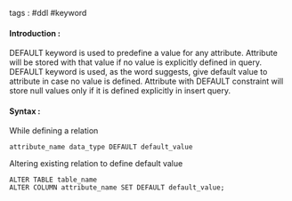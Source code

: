 tags : #ddl #keyword 

#### Introduction : 

DEFAULT keyword is used to predefine a value for any attribute. Attribute will be stored with that value if no value is explicitly defined in query. DEFAULT keyword is used, as the word suggests, give default value to attribute  in case no value is defined. Attribute with DEFAULT constraint will store null values only if it is defined explicitly in insert query.

#### Syntax : 

While defining a relation

```
attribute_name data_type DEFAULT default_value
```

Altering existing relation to define default value 

```
ALTER TABLE table_name
ALTER COLUMN attribute_name SET DEFAULT default_value;
```


